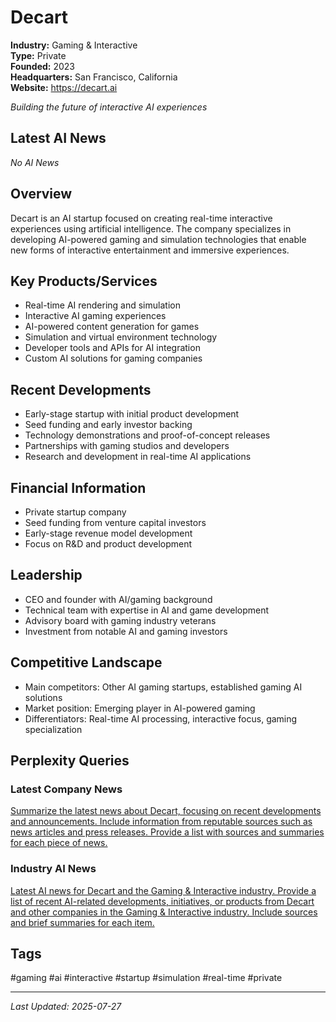# Decart

**Industry:** Gaming & Interactive  
**Type:** Private  
**Founded:** 2023  
**Headquarters:** San Francisco, California  
**Website:** https://decart.ai

*Building the future of interactive AI experiences*

## Latest AI News

*No AI News*

## Overview
Decart is an AI startup focused on creating real-time interactive experiences using artificial intelligence. The company specializes in developing AI-powered gaming and simulation technologies that enable new forms of interactive entertainment and immersive experiences.

## Key Products/Services
- Real-time AI rendering and simulation
- Interactive AI gaming experiences
- AI-powered content generation for games
- Simulation and virtual environment technology
- Developer tools and APIs for AI integration
- Custom AI solutions for gaming companies

## Recent Developments
- Early-stage startup with initial product development
- Seed funding and early investor backing
- Technology demonstrations and proof-of-concept releases
- Partnerships with gaming studios and developers
- Research and development in real-time AI applications

## Financial Information
- Private startup company
- Seed funding from venture capital investors
- Early-stage revenue model development
- Focus on R&D and product development

## Leadership
- CEO and founder with AI/gaming background
- Technical team with expertise in AI and game development
- Advisory board with gaming industry veterans
- Investment from notable AI and gaming investors

## Competitive Landscape
- Main competitors: Other AI gaming startups, established gaming AI solutions
- Market position: Emerging player in AI-powered gaming
- Differentiators: Real-time AI processing, interactive focus, gaming specialization

## Perplexity Queries
### Latest Company News
[Summarize the latest news about Decart, focusing on recent developments and announcements. Include information from reputable sources such as news articles and press releases. Provide a list with sources and summaries for each piece of news.](https://www.perplexity.ai/search/summarize-the-latest-news-about-decart-focusing-on-recent-developments-and-announcements-include-information-from-reputable-sources-such-as-news-articles-and-press-releases-provide-a-list-with-sources-and-summaries-for-each-piece-of-news)

### Industry AI News
[Latest AI news for Decart and the Gaming & Interactive industry. Provide a list of recent AI-related developments, initiatives, or products from Decart and other companies in the Gaming & Interactive industry. Include sources and brief summaries for each item.](https://www.perplexity.ai/search/latest-ai-news-for-decart-and-the-gaming-interactive-industry-provide-a-list-of-recent-ai-related-developments-initiatives-or-products-from-decart-and-other-companies-in-the-gaming-interactive-industry-include-sources-and-brief-summaries-for-each-item)

## Tags
#gaming #ai #interactive #startup #simulation #real-time #private

---
*Last Updated: 2025-07-27*